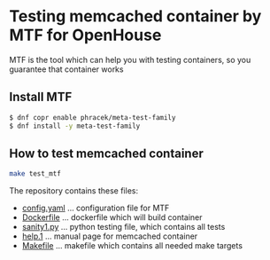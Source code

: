 Testing memcached container by MTF for OpenHouse
================================================

MTF is the tool which can help you with testing containers, so you guarantee that container works

Install MTF
-----------

```bash
$ dnf copr enable phracek/meta-test-family
$ dnf install -y meta-test-family
```

How to test memcached container
-------------------------------

```bash
make test_mtf
```

The repository contains these files:
* [config.yaml](./config.yaml) ... configuration file for MTF
* [Dockerfile](./Dockerfile) ... dockerfile which will build container
* [sanity1.py](./sanity1.py) ... python testing file, which contains all tests
* [help.1](./help.1) ... manual page for memcached container
* [Makefile](./Makefile) ... makefile which contains all needed make targets

